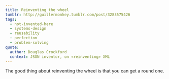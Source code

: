 ```yaml
---
title: Reinventing the wheel
tumblr: http://guillermonkey.tumblr.com/post/3283575426
tags:
  - not-invented-here
  - systems-design
  - reusability
  - perfection
  - problem-solving
quote:
  author: Douglas Crockford
  context: JSON inventor, on «reinventing» XML
---
```


The good thing about reinventing the wheel is that you can get a round one.
